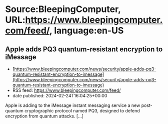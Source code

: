 # Source:BleepingComputer, URL:https://www.bleepingcomputer.com/feed/, language:en-US

## Apple adds PQ3 quantum-resistant encryption to iMessage
 - [https://www.bleepingcomputer.com/news/security/apple-adds-pq3-quantum-resistant-encryption-to-imessage](https://www.bleepingcomputer.com/news/security/apple-adds-pq3-quantum-resistant-encryption-to-imessage)
 - RSS feed: https://www.bleepingcomputer.com/feed/
 - date published: 2024-02-24T16:04:25+00:00

Apple is adding to the iMessage instant messaging service a new post-quantum cryptographic protocol named PQ3, designed to defend encryption from quantum attacks. [...]


